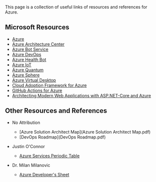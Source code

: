 

This page is a collection of useful links of resources and references for Azure. 

## Microsoft Resources

- [Azure](https://docs.microsoft.com/en-us/azure/)
- [Azure Architecture Center](https://docs.microsoft.com/en-us/azure/architecture/)
- [Azure Bot Service](https://docs.microsoft.com/en-us/bot-framework/)
- [Azure DevOps](https://docs.microsoft.com/en-us/azure/devops/)
- [Azure Health Bot](https://docs.microsoft.com/en-us/azure/health-bot/)
- [Azure IoT](https://docs.microsoft.com/en-us/azure/iot-fundamentals/)
- [Azure Quantum](https://docs.microsoft.com/en-us/azure/quantum)
- [Azure Sphere](https://docs.microsoft.com/en-us/azure-sphere/)
- [Azure Virtual Desktop](https://docs.microsoft.com/en-us/azure/virtual-desktop)
- [Cloud Adoption Framework for Azure](https://docs.microsoft.com/en-us/azure/cloud-adoption-framework/)
- [GitHub Actions for Azure](https://docs.microsoft.com/en-us/azure/developer/github/github-actions)
- [Architecting Modern Web Applications with ASP.NET-Core and Azure](Architecting-Modern-Web-Applications-with-ASP.NET-Core-and-Azure.pdf)

## Other Resources and References

- No Attribution 
  - [Azure Solution Architect Map](Azure Solution Architect Map.pdf)
  - [DevOps Roadmap](DevOps Roadmap.pdf)
 
 - Justin O'Connor 
   - [Azure Services Periodic Table](azure-services-periodic-table-v1-1.pdf)

- Dr. Milan Milanovic
  - [Azure Developer's Sheet](Azure_Developers_2_page_sheet_light.pdf)
